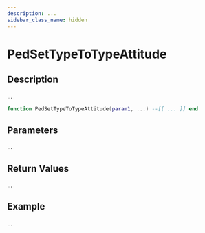 ```yaml
---
description: ...
sidebar_class_name: hidden
---
```


# PedSetTypeToTypeAttitude

## Description

...

```lua
function PedSetTypeToTypeAttitude(param1, ...) --[[ ... ]] end
```

## Parameters

...

## Return Values

...

## Example

...


